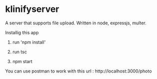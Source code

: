 # klinifyserver

A server that supports file upload. Written in node, expressjs, multer.


Installig this app 

1. run 'npm install' 

2. run tsc 

3. npm start 

You can use postman to work with this url : http://localhost:3000/photo




